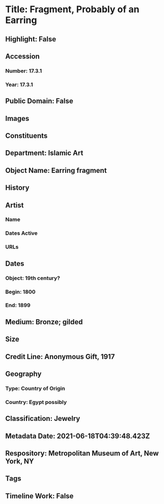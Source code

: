 # Title: Fragment, Probably of an Earring
## Highlight: False
## Accession
### Number: 17.3.1
### Year: 17.3.1
## Public Domain: False
## Images
## Constituents
## Department: Islamic Art
## Object Name: Earring fragment
## History
## Artist
### Name
### Dates Active
### URLs
## Dates
### Object: 19th century?
### Begin: 1800
### End: 1899
## Medium: Bronze; gilded
## Size
## Credit Line: Anonymous Gift, 1917
## Geography
### Type: Country of Origin
### Country: Egypt possibly
## Classification: Jewelry
## Metadata Date: 2021-06-18T04:39:48.423Z
## Respository: Metropolitan Museum of Art, New York, NY
## Tags
## Timeline Work: False